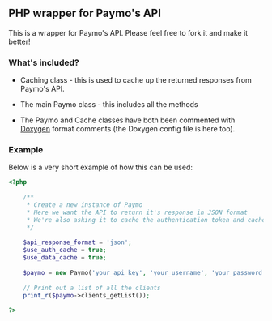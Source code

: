## PHP wrapper for Paymo's API

This is a wrapper for Paymo's API. Please feel free to fork it and make it better!

### What's included?

- Caching class - this is used to cache up the returned responses from Paymo's API.

- The main Paymo class - this includes all the methods 

- The Paymo and Cache classes have both been commented with [Doxygen](http://www.stack.nl/~dimitri/doxygen/) format comments (the Doxygen config file is here too).

### Example

Below is a very short example of how this can be used:

```php
<?php
	
	/**
	 * Create a new instance of Paymo
	 * Here we want the API to return it's response in JSON format
	 * We're also asking it to cache the authentication token and cache the API response
	 */
	
	$api_response_format = 'json';
	$use_auth_cache = true;
	$use_data_cache = true;
	
	$paymo = new Paymo('your_api_key', 'your_username', 'your_password', $use_auth_cache, $use_data_cache, $api_response_format);
	
	// Print out a list of all the clients
	print_r($paymo->clients_getList());
	
?>
```